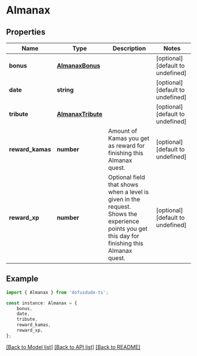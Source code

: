 # Almanax


## Properties

Name | Type | Description | Notes
------------ | ------------- | ------------- | -------------
**bonus** | [**AlmanaxBonus**](AlmanaxBonus.md) |  | [optional] [default to undefined]
**date** | **string** |  | [optional] [default to undefined]
**tribute** | [**AlmanaxTribute**](AlmanaxTribute.md) |  | [optional] [default to undefined]
**reward_kamas** | **number** | Amount of Kamas you get as reward for finishing this Almanax quest. | [optional] [default to undefined]
**reward_xp** | **number** | Optional field that shows when a level is given in the request. Shows the experience points you get this day for finishing this Almanax quest. | [optional] [default to undefined]

## Example

```typescript
import { Almanax } from 'dofusdude-ts';

const instance: Almanax = {
    bonus,
    date,
    tribute,
    reward_kamas,
    reward_xp,
};
```

[[Back to Model list]](../README.md#documentation-for-models) [[Back to API list]](../README.md#documentation-for-api-endpoints) [[Back to README]](../README.md)
